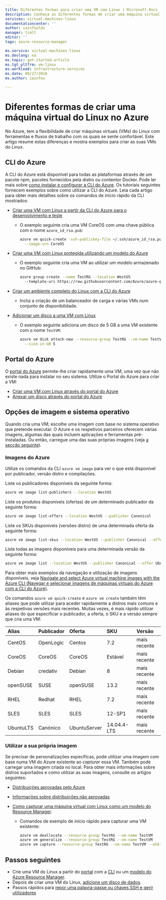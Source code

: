 ```yaml
---
title: Diferentes formas para criar uma VM com Linux | Microsoft Docs
description: Conheça as diferentes formas de criar uma máquina virtual do Linux no Azure, incluindo ligações para ferramentas e tutoriais para cada método.
services: virtual-machines-linux
documentationcenter: ''
author: iainfoulds
manager: timlt
editor: ''
tags: azure-resource-manager

ms.service: virtual-machines-linux
ms.devlang: na
ms.topic: get-started-article
ms.tgt_pltfrm: vm-linux
ms.workload: infrastructure-services
ms.date: 09/27/2016
ms.author: iainfou

---
```

# Diferentes formas de criar uma máquina virtual do Linux no Azure
No Azure, tem a flexibilidade de criar máquinas virtuais (VMs) do Linux com ferramentas e fluxos de trabalho com os quais se sente confortável. Este artigo resume estas diferenças e mostra exemplos para criar as suas VMs do Linux.

## CLI do Azure
A CLI do Azure está disponível para todas as plataformas através de um pacote npm, pacotes fornecidos pela distro ou contentor Docker. Pode ler mais sobre [como instalar e configurar a CLI do Azure](../xplat-cli-install.md). Os tutoriais seguintes fornecem exemplos sobre como utilizar a CLI do Azure. Leia cada artigo para obter mais detalhes sobre os comandos de início rápido da CLI mostrados:

* [Criar uma VM com Linux a partir da CLI do Azure para o desenvolvimento e teste](virtual-machines-linux-quick-create-cli.md)
  
  * O exemplo seguinte cria uma VM CoreOS com uma chave pública com o nome `azure_id_rsa.pub`:
    
    ```bash
    azure vm quick-create -ssh-publickey-file ~/.ssh/azure_id_rsa.pub \
      --image-urn CoreOS
    ```
* [Criar uma VM com Linux protegida utilizando um modelo do Azure](virtual-machines-linux-create-ssh-secured-vm-from-template.md)
  
  * O exemplo seguinte cria uma VM ao utilizar um modelo armazenado no GitHub:
    
    ```bash
    azure group create --name TestRG --location WestUS 
      --template-uri https://raw.githubusercontent.com/Azure/azure-quickstart-templates/master/101-vm-sshkey/azuredeploy.json
    ```
* [Criar um ambiente completo do Linux com a CLI do Azure](virtual-machines-linux-create-cli-complete.md)
  
  * Inclui a criação de um balanceador de carga e várias VMs num conjunto de disponibilidade.
* [Adicionar um disco a uma VM com Linux](virtual-machines-linux-add-disk.md)
  
  * O exemplo seguinte adiciona um disco de 5 GB a uma VM existente com o nome `TestVM`:
    
    ```bash
    azure vm disk attach-new --resource-group TestRG --vm-name TestVM \
      --size-in-GB 5
    ```

## Portal do Azure
O [portal do Azure](https://portal.azure.com) permite-lhe criar rapidamente uma VM, uma vez que não existe nada para instalar no seu sistema. Utilize o Portal do Azure para criar a VM:

* [Criar uma VM com Linux através do portal do Azure](virtual-machines-linux-quick-create-portal.md) 
* [Anexar um disco através do portal do Azure](virtual-machines-linux-attach-disk-portal.md)

## Opções de imagem e sistema operativo
Quando cria uma VM; escolhe uma imagem com base no sistema operativo que pretende executar. O Azure e os respetivos parceiros oferecem várias imagens, algumas das quais incluem aplicações e ferramentas pré-instaladas. Ou então, carregue uma das suas próprias imagens (veja [a secção seguinte](#use-your-own-image)).

### Imagens do Azure
Utilize os comandos da CLI `azure vm image` para ver o que está disponível por publicador, versão distro e compilações.

Liste os publicadores disponíveis da seguinte forma:

```bash
azure vm image list-publishers --location WestUS
```

Liste os produtos disponíveis (ofertas) de um determinado publicador da seguinte forma:

```bash
azure vm image list-offers --location WestUS --publisher Canonical
```

Liste os SKUs disponíveis (versões distro) de uma determinada oferta da seguinte forma:

```bash
azure vm image list-skus --location WestUS --publisher Canonical --offer UbuntuServer
```

Liste todas as imagens disponíveis para uma determinada versão da seguinte forma:

```bash
azure vm image list --location WestUS --publisher Canonical --offer UbuntuServer --sku 16.04.0-LTS
```

Para obter mais exemplos da navegação e utilização de imagens disponíveis, veja [Navigate and select Azure virtual machine images with the Azure CLI (Navegar e selecionar imagens de máquinas virtuais do Azure com a CLI do Azure)](virtual-machines-linux-cli-ps-findimage.md).

Os comandos `azure vm quick-create` e `azure vm create` também têm aliases que pode utilizar para aceder rapidamente a distros mais comuns e às respetivas versões mais recentes. Muitas vezes, é mais rápido utilizar aliases do que especificar o publicador, a oferta, o SKU e a versão sempre que cria uma VM:

| Alias | Publicador | Oferta | SKU | Versão |
|:--- |:--- |:--- |:--- |:--- |
| CentOS |OpenLogic |Centos |7.2 |mais recente |
| CoreOS |CoreOS |CoreOS |Estável |mais recente |
| Debian |credativ |Debian |8 |mais recente |
| openSUSE |SUSE |openSUSE |13.2 |mais recente |
| RHEL |Redhat |RHEL |7.2 |mais recente |
| SLES |SLES |SLES |12-SP1 |mais recente |
| UbuntuLTS |Canónico |UbuntuServer |14.04.4-LTS |mais recente |

### Utilizar a sua própria imagem
Se precisar de personalizações específicas, pode utilizar uma imagem com base numa VM do Azure existente ao *capturar* essa VM. Também pode carregar uma imagem criada no local. Para obter mais informações sobre distros suportados e como utilizar as suas imagens, consulte os artigos seguintes:

* [Distribuições aprovadas pelo Azure](virtual-machines-linux-endorsed-distros.md)
* [Informações sobre distribuições não aprovadas](virtual-machines-linux-create-upload-generic.md)
* [Como capturar uma máquina virtual com Linux como um modelo do Resource Manager](virtual-machines-linux-capture-image.md).
  
  * Comandos de exemplo de início rápido para capturar uma VM existente:
    
    ```bash
    azure vm deallocate --resource-group TestRG --vm-name TestVM
    azure vm generalize --resource-group TestRG --vm-name TestVM
    azure vm capture --resource-group TestRG --vm-name TestVM --vhd-name-prefix CapturedVM
    ```

## Passos seguintes
* Crie uma VM do Linux a partir do [portal](virtual-machines-linux-quick-create-portal.md) com a [CLI](virtual-machines-linux-quick-create-cli.md) ou um [modelo do Azure Resource Manager](virtual-machines-linux-cli-deploy-templates.md).
* Depois de criar uma VM do Linux, [adicione um disco de dados](virtual-machines-linux-add-disk.md).
* Passos rápidos para [repor uma palavra-passe ou chaves SSH e gerir utilizadores](virtual-machines-linux-using-vmaccess-extension.md)

<!--HONumber=Sep16_HO4-->


